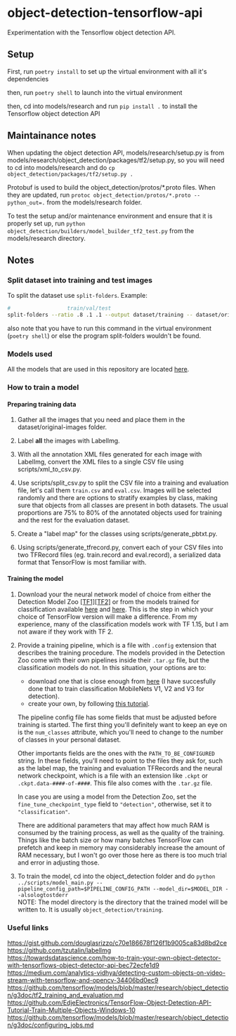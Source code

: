 # object-detection-tensorflow-api

Experimentation with the Tensorflow object detection API.

## Setup

First, run `poetry install` to set up the virtual environment with all it's dependencies

then, run `poetry shell` to launch into the virtual environment

then, cd into models/research and run `pip install .` to install the Tensorflow object detection API

## Maintainance notes

When updating the object detection API, models/research/setup.py is from models/research/object_detection/packages/tf2/setup.py, so you will need to cd into models/research and do `cp object_detection/packages/tf2/setup.py .`

Protobuf is used to build the object_detection/protos/*.proto files. When they are updated, run `protoc object_detection/protos/*.proto --python_out=.` from the models/research folder.

To test the setup and/or maintenance environment and ensure that it is properly set up, run `python object_detection/builders/model_builder_tf2_test.py` from the models/research directory.

## Notes

### Split dataset into training and test images

To split the dataset use `split-folders`. Example:

```zsh
#                  train/val/test
split-folders --ratio .8 .1 .1 --output dataset/training -- dataset/original-images
```

also note that you have to run this command in the virtual environment (`poetry shell`) or else the program split-folders wouldn't be found.

### Models used

All the models that are used in this repository are located [here](https://drive.google.com/drive/folders/14puaQ0piRGmT_0ECUccETTk5fxcXEnRP?usp=sharing).

### How to train a model

#### Preparing training data

1. Gather all the images that you need and place them in the dataset/original-images folder.

2. Label **all** the images with LabelImg.

3. With all the annotation XML files generated for each image with LabelImg, convert the XML files to a single CSV file using scripts/xml_to_csv.py.

<!-- 4. Split the images into 2 folders, train and validation with a 80% and 20% ratio respectively, see [Split dataset into training and test images](#split-dataset-into-training-and-test-images) -->

4. Use scripts/split_csv.py to split the CSV file into a training and evaluation file, let's call them `train.csv` and `eval.csv`. Images will be selected randomly and there are options to stratify examples by class, making sure that objects from all classes are present in both datasets. The usual proportions are 75% to 80% of the annotated objects used for training and the rest for the evaluation dataset.

5. Create a "label map" for the classes using scripts/generate_pbtxt.py.

6. Using scripts/generate_tfrecord.py, convert each of your CSV files into two TFRecord files (eg. train.record and eval.record), a serialized data format that TensorFlow is most familiar with.

#### Training the model

1. Download your the neural network model of choice from either the Detection Model Zoo [\[TF1\]](https://github.com/tensorflow/models/blob/master/research/object_detection/g3doc/tf1_detection_zoo.md)[\[TF2\]](https://github.com/tensorflow/models/blob/master/research/object_detection/g3doc/tf2_detection_zoo.md) or from the models trained for classification available [here](https://github.com/tensorflow/models/tree/master/research/slim#Pretrained) and [here](https://github.com/tensorflow/models/tree/master/research/slim/nets/mobilenet#pretrained-models). This is the step in which your choice of TensorFlow version will make a difference. From my experience, many of the classification models work with TF 1.15, but I am not aware if they work with TF 2.

2. Provide a training pipeline, which is a file with `.config` extension that describes the training procedure. The models provided in the Detection Zoo come with their own pipelines inside their `.tar.gz` file, but the classification models do not. In this situation, your options are to:
    
    -   download one that is close enough from [here](https://github.com/tensorflow/models/tree/master/research/object_detection/samples/configs) (I have succesfully done that to train classification MobileNets V1, V2 and V3 for detection).
    -   create your own, by following [this tutorial](https://github.com/tensorflow/models/blob/master/research/object_detection/g3doc/configuring_jobs.md).
    
    The pipeline config file has some fields that must be adjusted before training is started. The first thing you'll definitely want to keep an eye on is the `num_classes` attribute, which you'll need to change to the number of classes in your personal dataset.
    
    Other importants fields are the ones with the `PATH_TO_BE_CONFIGURED` string. In these fields, you'll need to point to the files they ask for, such as the label map, the training and evaluation TFRecords and the neural network checkpoint, which is a file with an extension like `.ckpt` or `.ckpt.data-####-of-####`. This file also comes with the `.tar.gz` file.
    
    In case you are using a model from the Detection Zoo, set the `fine_tune_checkpoint_type` field to `"detection"`, otherwise, set it to `"classification"`.
    
    There are additional parameters that may affect how much RAM is consumed by the training process, as well as the quality of the training. Things like the batch size or how many batches TensorFlow can prefetch and keep in memory may considerably increase the amount of RAM necessary, but I won't go over those here as there is too much trial and error in adjusting those.

3. To train the model, cd into the object_detection folder and do `python ../scripts/model_main.py --pipeline_config_path=$PIPELINE_CONFIG_PATH --model_dir=$MODEL_DIR --alsologtostderr` \
NOTE: The model directory is the directory that the trained model will be written to. It is usually `object_detection/training`.

### Useful links

https://gist.github.com/douglasrizzo/c70e186678f126f1b9005ca83d8bd2ce \
https://github.com/tzutalin/labelImg \
https://towardsdatascience.com/how-to-train-your-own-object-detector-with-tensorflows-object-detector-api-bec72ecfe1d9 \
https://medium.com/analytics-vidhya/detecting-custom-objects-on-video-stream-with-tensorflow-and-opencv-34406bd0ec9 \
https://github.com/tensorflow/models/blob/master/research/object_detection/g3doc/tf2_training_and_evaluation.md \
https://github.com/EdjeElectronics/TensorFlow-Object-Detection-API-Tutorial-Train-Multiple-Objects-Windows-10 \
https://github.com/tensorflow/models/blob/master/research/object_detection/g3doc/configuring_jobs.md

